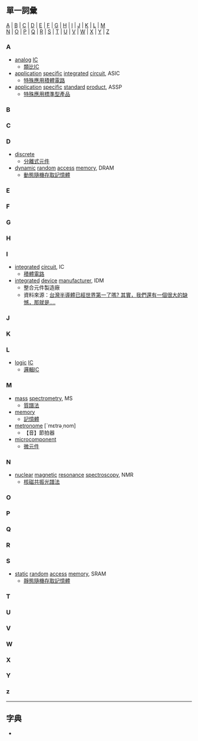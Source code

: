 ## 單一詞彙
[A](#A) | [B](#B) | [C](#C) | [D](#D) | [E](#E) | [F](#F) | [G](#G) | [H](#H) | [I](#I) | [J](#J) | [K](#K) | [L](#L) | [M](#M)<br>
 [N](#N) | [O](#O) | [P](#P) | [Q](#Q) | [R](#R) | [S](#S) | [T](#T) | [U](#U) | [V](#V) | [W](#W) | [X](#X) | [Y](#Y) | [Z](#Z)

### A
- [analog](https://tw.dictionary.search.yahoo.com/search?p=analog) [IC](https://tw.dictionary.search.yahoo.com/search?p=IC)
  - [類比IC](https://www.twse.com.tw/ch/products/publication/download/0001000892.pdf)
- [application](https://tw.dictionary.search.yahoo.com/search?p=application) [specific](https://tw.dictionary.search.yahoo.com/search?p=specific) [integrated](https://tw.dictionary.search.yahoo.com/search?p=integrated) [circuit](https://tw.dictionary.search.yahoo.com/search?p=circuit), ASIC
  - [特殊應用積體電路](https://www.twse.com.tw/ch/products/publication/download/0001000892.pdf)
- [application](https://tw.dictionary.search.yahoo.com/search?p=application) [specific](https://tw.dictionary.search.yahoo.com/search?p=specific) [standard](https://tw.dictionary.search.yahoo.com/search?p=standard) [product](https://tw.dictionary.search.yahoo.com/search?p=product), ASSP
  - [特殊應用標準型產品](https://www.twse.com.tw/ch/products/publication/download/0001000892.pdf)

### B


### C


### D
- [discrete](https://tw.dictionary.search.yahoo.com/search?p=discrete)
  - [分離式元件](https://www.twse.com.tw/ch/products/publication/download/0001000892.pdf)
- [dynamic](https://tw.dictionary.search.yahoo.com/search?p=dynamic) [random](https://tw.dictionary.search.yahoo.com/search?p=random) [access](https://tw.dictionary.search.yahoo.com/search?p=access) [memory](https://tw.dictionary.search.yahoo.com/search?p=memory), DRAM
  - [動態隨機存取記憶體](https://www.twse.com.tw/ch/products/publication/download/0001000892.pdf)

### E


### F


### G


### H


### I
- [integrated](https://tw.dictionary.search.yahoo.com/search?p=integrated) [circuit](https://tw.dictionary.search.yahoo.com/search?p=circuit), IC
  - [積體電路](https://www.twse.com.tw/ch/products/publication/download/0001000892.pdf)
- [integrated](https://tw.dictionary.search.yahoo.com/search?p=integrated) [device](https://tw.dictionary.search.yahoo.com/search?p=device) [manufacturer](https://tw.dictionary.search.yahoo.com/search?p=manufacturer), IDM
  - 整合元件製造廠
  - 資料來源：[台灣半導體已經世界第一了嗎? 其實，我們還有一個很大的缺憾，那就是….](https://tw.stock.yahoo.com/news/台灣半導體已經世界第-了嗎-其實-我們還有-個很大的缺憾-051500371.html)
  
### J


### K


### L
- [logic](https://tw.dictionary.search.yahoo.com/search?p=logic) [IC](https://tw.dictionary.search.yahoo.com/search?p=IC)
  - [邏輯IC](https://www.twse.com.tw/ch/products/publication/download/0001000892.pdf)

### M
- [mass](https://tw.dictionary.search.yahoo.com/search?p=mass) [spectrometry](https://tw.dictionary.search.yahoo.com/search?p=spectrometry), MS
  - [質譜法](https://research.sinica.edu.tw/tsai-ming-daw-cryo-electron-microscope/)
- [memory](https://tw.dictionary.search.yahoo.com/search?p=memory)
  - [記憶體](https://www.twse.com.tw/ch/products/publication/download/0001000892.pdf)
- [metronome](https://tw.dictionary.search.yahoo.com/search?p=metronome) [ˋmɛtrə͵nom]
  - 【音】節拍器
- [microcomponent](https://tw.dictionary.search.yahoo.com/search?p=microcomponent)
  - [微元件](https://www.twse.com.tw/ch/products/publication/download/0001000892.pdf)
 
### N
- [nuclear](https://tw.dictionary.search.yahoo.com/search?p=nuclear) [magnetic](https://tw.dictionary.search.yahoo.com/search?p=magnetic) [resonance](https://tw.dictionary.search.yahoo.com/search?p=resonance) [spectroscopy](https://tw.dictionary.search.yahoo.com/search?p=spectroscopy), NMR
  - [核磁共振光譜法](https://research.sinica.edu.tw/tsai-ming-daw-cryo-electron-microscope/)
   
### O


### P


### Q


### R


### S
- [static](https://tw.dictionary.search.yahoo.com/search?p=static) [random](https://tw.dictionary.search.yahoo.com/search?p=random) [access](https://tw.dictionary.search.yahoo.com/search?p=access) [memory](https://tw.dictionary.search.yahoo.com/search?p=memory), SRAM
  - [靜態隨機存取記憶體](https://www.twse.com.tw/ch/products/publication/download/0001000892.pdf)

### T


### U


### V


### W


### X


### Y


### z



---

## 字典
- 

